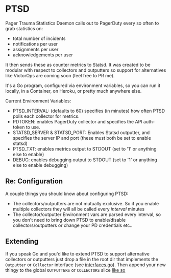 # PTSD

Pager Trauma Statistics Daemon calls out to PagerDuty every so often to grab
statistics on:

 * total number of incidents 
 * notifications per user
 * assignments per user
 * acknowledgements per user

It then sends these as counter metrics to Statsd. It was created to be modular
with respect to collectors and outputters so support for alternatives like
VictorOps are coming soon (feel free to PR me).

It's a Go program, configured via environment variables, so you can run it
locally, in a Container, on Heroku, or pretty much anywhere else.

Current Environment Variables:

 * PTSD_INTERVAL: (defaults to 60) specifies (in minutes) how often PTSD polls
	each collector for metrics.
 * PDTOKEN: enables PagerDuty collector and specifies the API auth-token to use.
 * STATSD_SERVER & STATSD_PORT: Enables Statsd outputter, and specifies the server IP and port (these must both be set to enable statsd)
 * PTSD_TXT: enables metrics output to STDOUT (set to '1' or anything else to enable)
 * DEBUG: enables debugging output to STDOUT (set to '1' or anything else to
	enable debugging)

## Re: Configuration
A couple things you should know about configuring PTSD: 

 * The collectors/outputters are not mutually exclusive. So if you enable
	multiple collectors they will all be called every *interval* minutes
 * The collector/outputter Environment vars are parsed every interval, so you
	don't need to bring down PTSD to enable/disable collectors/outputters or
	change your PD credentials etc..

## Extending

If you speak Go and you'd like to extend PTSD to support alternative collectors
or outputters just drop a file in the root dir that implements the `Outputter`
or `Collector` interface (see [interfaces.go](/interfaces.go)). Then append
your new thingy to the global `OUTPUTTERS` or `COLLECTORS` slice [like
so](https://github.com/djosephsen/ptsd/blob/master/pagerduty.go#L24-L26)
